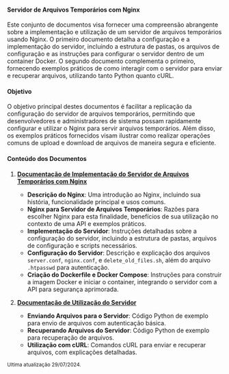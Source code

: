 #### Servidor de Arquivos Temporários com Nginx

Este conjunto de documentos visa fornecer uma compreensão abrangente sobre a implementação e utilização de um servidor de arquivos temporários usando Nginx. O primeiro documento detalha a configuração e a implementação do servidor, incluindo a estrutura de pastas, os arquivos de configuração e as instruções para configurar o servidor dentro de um container Docker. O segundo documento complementa o primeiro, fornecendo exemplos práticos de como interagir com o servidor para enviar e recuperar arquivos, utilizando tanto Python quanto cURL.


#### Objetivo

O objetivo principal destes documentos é facilitar a replicação da configuração do servidor de arquivos temporários, permitindo que desenvolvedores e administradores de sistema possam rapidamente configurar e utilizar o Nginx para servir arquivos temporários. Além disso, os exemplos práticos fornecidos visam ilustrar como realizar operações comuns de upload e download de arquivos de maneira segura e eficiente.


#### Conteúdo dos Documentos

1. [**Documentação de Implementação do Servidor de Arquivos Temporários com Nginx**](create_file_server.md)
   - **Descrição do Nginx**: Uma introdução ao Nginx, incluindo sua história, funcionalidade principal e usos comuns.
   - **Nginx para Servidor de Arquivos Temporários**: Razões para escolher Nginx para esta finalidade, benefícios de sua utilização no contexto de uma API e exemplos práticos.
   - **Implementação do Servidor**: Instruções detalhadas sobre a configuração do servidor, incluindo a estrutura de pastas, arquivos de configuração e scripts necessários.
   - **Configuração do Servidor**: Descrição e explicação dos arquivos `server.conf`, `nginx.conf`, e `delete_old_files.sh`, além do arquivo `.htpasswd` para autenticação.
   - **Criação do Dockerfile e Docker Compose**: Instruções para construir a imagem Docker e iniciar o container, integrando o servidor com a API para segurança aprimorada.

2. [**Documentação de Utilização do Servidor**](test_file_server.md)
   - **Enviando Arquivos para o Servidor**: Código Python de exemplo para envio de arquivos com autenticação básica.
   - **Recuperando Arquivos do Servidor**: Código Python de exemplo para recuperação de arquivos.
   - **Utilização com cURL**: Comandos cURL para enviar e recuperar arquivos, com explicações detalhadas.


<sub>Ultima atualização 29/07/2024.</sub>
